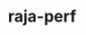 ---
title: "raja-perf"
layout: cache
categories: [package, develop]
meta: {"compilers": ["gcc@7.5.0"], "num_specs": 11, "num_specs_by_stack": {"radiuss": 11, "root": 11}, "oss": ["ubuntu18.04"], "platforms": ["linux"], "stacks": ["radiuss", "root"], "targets": ["x86_64_v3"], "versions": ["2024.07.0"]}
spec_details: [{"compiler": "gcc@7.5.0", "hash": "37mii4k4v6bewnr745qfcvkez5yp6ltw", "os": "ubuntu18.04", "platform": "linux", "size": "-", "stacks": ["radiuss", "root"], "target": "x86_64_v3", "variants": ["build_system=cmake", "build_type=Release", "~caliper", "~cuda", "generator=make", "~ipo", "~lowopttest", "~mpi", "~omptarget", "~omptask", "~openmp", "~rocm", "~shared", "~sycl", "tests=basic"], "versions": ["2024.07.0"]}, {"compiler": "gcc@7.5.0", "hash": "4ikylzdboolewif5rifzqnmavcyuye66", "os": "ubuntu18.04", "platform": "linux", "size": "-", "stacks": ["radiuss", "root"], "target": "x86_64_v3", "variants": ["build_system=cmake", "build_type=Release", "~caliper", "~cuda", "generator=make", "~ipo", "~lowopttest", "~mpi", "~omptarget", "~omptask", "~openmp", "~rocm", "~shared", "~sycl", "tests=basic"], "versions": ["2024.07.0"]}, {"compiler": "gcc@7.5.0", "hash": "ax7l7ccwdpxitni7dq73utiwrwbyz6h5", "os": "ubuntu18.04", "platform": "linux", "size": "-", "stacks": ["radiuss", "root"], "target": "x86_64_v3", "variants": ["build_system=cmake", "build_type=Release", "~caliper", "~cuda", "generator=make", "~ipo", "~lowopttest", "~mpi", "~omptarget", "~omptask", "~openmp", "~rocm", "~shared", "~sycl", "tests=basic"], "versions": ["2024.07.0"]}, {"compiler": "gcc@7.5.0", "hash": "c3flkg4xrrm2abbcgatwn6sjzj7mzf25", "os": "ubuntu18.04", "platform": "linux", "size": "-", "stacks": ["radiuss", "root"], "target": "x86_64_v3", "variants": ["build_system=cmake", "build_type=Release", "~caliper", "~cuda", "generator=make", "~ipo", "~lowopttest", "~mpi", "~omptarget", "~omptask", "~openmp", "~rocm", "~shared", "~sycl", "tests=basic"], "versions": ["2024.07.0"]}, {"compiler": "gcc@7.5.0", "hash": "h7ze4tyllgnctuj36ckzz7cdxqxqafrw", "os": "ubuntu18.04", "platform": "linux", "size": "-", "stacks": ["radiuss", "root"], "target": "x86_64_v3", "variants": ["build_system=cmake", "build_type=Release", "~caliper", "~cuda", "generator=make", "~ipo", "~lowopttest", "~mpi", "~omptarget", "~omptask", "~openmp", "~rocm", "~shared", "~sycl", "tests=basic"], "versions": ["2024.07.0"]}, {"compiler": "gcc@7.5.0", "hash": "jtvfrkuc5iipw6pqxvyxyev3eg73mb2g", "os": "ubuntu18.04", "platform": "linux", "size": "-", "stacks": ["radiuss", "root"], "target": "x86_64_v3", "variants": ["build_system=cmake", "build_type=Release", "~caliper", "~cuda", "generator=make", "~ipo", "~lowopttest", "~mpi", "~omptarget", "~omptask", "~openmp", "~rocm", "~shared", "~sycl", "tests=basic"], "versions": ["2024.07.0"]}, {"compiler": "gcc@7.5.0", "hash": "o36ndpzlmlj2agpnhrakh6wzhfea6amw", "os": "ubuntu18.04", "platform": "linux", "size": "-", "stacks": ["radiuss", "root"], "target": "x86_64_v3", "variants": ["build_system=cmake", "build_type=Release", "~caliper", "~cuda", "generator=make", "~ipo", "~lowopttest", "~mpi", "~omptarget", "~omptask", "~openmp", "~rocm", "~shared", "~sycl", "tests=basic"], "versions": ["2024.07.0"]}, {"compiler": "gcc@7.5.0", "hash": "o3mec6e2cc2xitklu4bqu3yjttjekhwf", "os": "ubuntu18.04", "platform": "linux", "size": "-", "stacks": ["radiuss", "root"], "target": "x86_64_v3", "variants": ["build_system=cmake", "build_type=Release", "~caliper", "~cuda", "generator=make", "~ipo", "~lowopttest", "~mpi", "~omptarget", "~omptask", "~openmp", "~rocm", "~shared", "~sycl", "tests=basic"], "versions": ["2024.07.0"]}, {"compiler": "gcc@7.5.0", "hash": "q3crxk6eqhhfd2cpjfk6brtcmpvbnnpw", "os": "ubuntu18.04", "platform": "linux", "size": "-", "stacks": ["radiuss", "root"], "target": "x86_64_v3", "variants": ["build_system=cmake", "build_type=Release", "~caliper", "~cuda", "generator=make", "~ipo", "~lowopttest", "~mpi", "~omptarget", "~omptask", "~openmp", "~rocm", "~shared", "~sycl", "tests=basic"], "versions": ["2024.07.0"]}, {"compiler": "gcc@7.5.0", "hash": "tgzaijgh4axv4v5ptmrh673ksl3rn2sa", "os": "ubuntu18.04", "platform": "linux", "size": "-", "stacks": ["radiuss", "root"], "target": "x86_64_v3", "variants": ["build_system=cmake", "build_type=Release", "~caliper", "~cuda", "generator=make", "~ipo", "~lowopttest", "~mpi", "~omptarget", "~omptask", "~openmp", "~rocm", "~shared", "~sycl", "tests=basic"], "versions": ["2024.07.0"]}, {"compiler": "gcc@7.5.0", "hash": "xo675kui5klrgbvwfwheqpwik6pj2eib", "os": "ubuntu18.04", "platform": "linux", "size": "-", "stacks": ["radiuss", "root"], "target": "x86_64_v3", "variants": ["build_system=cmake", "build_type=Release", "~caliper", "~cuda", "generator=make", "~ipo", "~lowopttest", "~mpi", "~omptarget", "~omptask", "~openmp", "~rocm", "~shared", "~sycl", "tests=basic"], "versions": ["2024.07.0"]}]
---